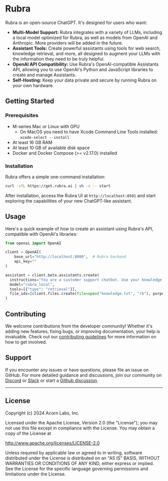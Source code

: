 # Rubra

Rubra is an open-source ChatGPT. It's designed for users who want:

- **Multi-Model Support:** Rubra integrates with a variety of LLMs, including a local model optimized for Rubra, as well as models from OpenAI and Anthropic. More providers will be added in the future.
- **Assistant Tools:** Create powerful assistants using tools for web search, knowledge retrieval, and more, all designed to augment your LLMs with the information they need to be truly helpful.
- **OpenAI API Compatibility:** Use Rubra's OpenAI-compatible Assistants API, allowing you to use OpenAI's Python and JavaScript libraries to create and manage Assistants.
- **Self-Hosting:** Keep your data private and secure by running Rubra on your own hardware.

## Getting Started

### Prerequisites

- M-series Mac or Linux with GPU
  - On MacOS you need to have Xcode Command Line Tools installed: `xcode-select --install`
- At least 16 GB RAM
- At least 10 GB of available disk space
- Docker and Docker Compose (>= v2.17.0) installed

### Installation

Rubra offers a simple one-command installation:

```bash
curl -sfL https://get.rubra.ai | sh -s -- start
```

After installation, access the Rubra UI at `http://localhost:8501` and start exploring the capabilities of your new ChatGPT-like assistant.

## Usage

Here's a quick example of how to create an assistant using Rubra's API, compatible with OpenAI's libraries:

```python
from openai import OpenAI

client = OpenAI(
    base_url="http://localhost:8000",  # Rubra backend
    api_key=""
)

assistant = client.beta.assistants.create(
  instructions="You are a customer support chatbot. Use your knowledge base to best respond to customer queries.",
  model="rubra_local",
  tools=[{"type": "retrieval"}],
  file_ids=[client.files.create(file=open("knowledge.txt", "rb"), purpose='assistants').id]
)
```

## Contributing

We welcome contributions from the developer community! Whether it's adding new features, fixing bugs, or improving documentation, your help is invaluable. Check out our [contributing guidelines](CONTRIBUTING.md) for more information on how to get involved.

## Support

If you encounter any issues or have questions, please file an issue on GitHub. For more detailed guidance and discussions, join our community on [Discord](https://discord.gg/swvAH2DXZH) or [Slack](https://slack.acorn.io) or start a [Github discussion](https://github.com/rubra-ai/rubra/discussions).

---

## License

Copyright (c) 2024 Acorn Labs, Inc.

Licensed under the Apache License, Version 2.0 (the "License"); you may not use this file except in compliance with the License. You may obtain a copy of the License at

<http://www.apache.org/licenses/LICENSE-2.0>

Unless required by applicable law or agreed to in writing, software distributed under the License is distributed on an "AS IS" BASIS, WITHOUT WARRANTIES OR CONDITIONS OF ANY KIND, either express or implied. See the License for the specific language governing permissions and limitations under the License.
